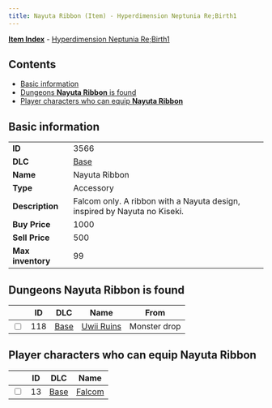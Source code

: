 ```yaml
---
title: Nayuta Ribbon (Item) - Hyperdimension Neptunia Re;Birth1
---
```


[**Item Index**](/neptunia/rb1/item/index.html) - [Hyperdimension Neptunia Re;Birth1](/neptunia/rb1)

## Contents

- [Basic information](#basic-information)
- [Dungeons **Nayuta Ribbon** is found](#dungeons-nayuta-ribbon-is-found)
- [Player characters who can equip **Nayuta Ribbon**](#player-characters-who-can-equip-nayuta-ribbon)

## Basic information

|   |   |
| -- | -- |
| **ID** | 3566 |
| **DLC** | [Base](/neptunia/rb1/dlc/1-base.html) |
| **Name** | Nayuta Ribbon |
| **Type** | Accessory |
| **Description** | Falcom only. A ribbon with a Nayuta design, inspired by Nayuta no Kiseki. |
| **Buy Price** | 1000 |
| **Sell Price** | 500 |
| **Max inventory** | 99 |


## Dungeons **Nayuta Ribbon** is found

|    | ID | DLC | Name | From |
| -- | -- | --- | ---- | ---- |
| <input type="checkbox" id="rb1-dungeon-1-118" class="trackbox" /> | 118 | [Base](/neptunia/rb1/dlc/1-base.html) | [Uwii Ruins](/neptunia/rb1/dungeon/1-118-uwii-ruins.html) | Monster drop |


## Player characters who can equip **Nayuta Ribbon**

|    | ID | DLC | Name |
| -- | -- | --- | ---- |
| <input type="checkbox" id="rb1-player-1-13" class="trackbox" /> | 13 | [Base](/neptunia/rb1/dlc/1-base.html) | [Falcom](/neptunia/rb1/player/1-13-falcom.html) |
